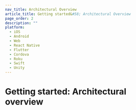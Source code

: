 ```yaml
---
nav_title: Architectural Overview
article_title: Getting started&#58; Architectural Overview
page_order: 2
description: ""
platform:
  - iOS
  - Android
  - Web
  - React Native
  - Flutter
  - Cordova
  - Roku
  - Swift
  - Unity
---
```


# Getting started: Architectural overview